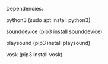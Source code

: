 Dependencies:


python3 (sudo apt install python3)

sounddevice (pip3 install sounddevice)

playsound (pip3 install playsound)

vosk (pip3 install vosk)
